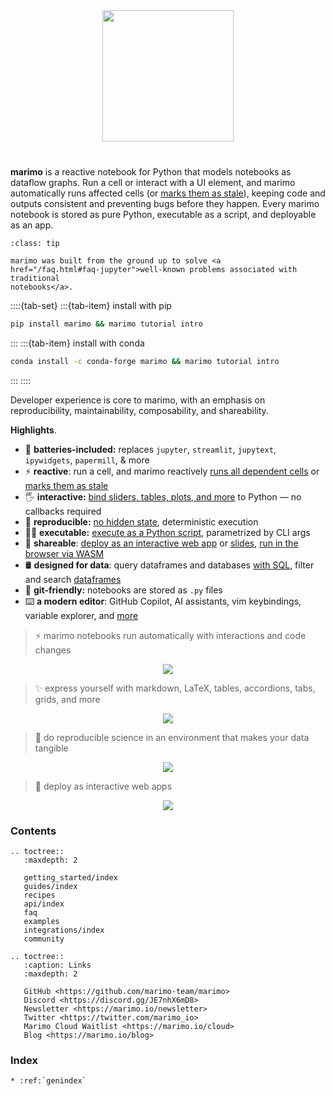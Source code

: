<p align="center" style="margin-top: 40px; margin-bottom: 40px;">
  <img src="_static/marimo-logotype-thick.svg" width="210px">
</p>

**marimo** is a reactive notebook for Python that models notebooks as dataflow
graphs. Run a cell or interact with a UI element, and marimo automatically runs
affected cells (or [marks them as stale](/guides/reactivity.md#runtime-configuration)),
keeping code and outputs consistent and preventing bugs before they happen.
Every marimo notebook is stored as pure Python, executable as a script, and
deployable as an app.

```{admonition} Built from the ground up
:class: tip

marimo was built from the ground up to solve <a
href="/faq.html#faq-jupyter">well-known problems associated with traditional
notebooks</a>.
```

::::{tab-set}
:::{tab-item} install with pip

```bash
pip install marimo && marimo tutorial intro
```

:::
:::{tab-item} install with conda

```bash
conda install -c conda-forge marimo && marimo tutorial intro
```

:::
::::

Developer experience is core to marimo, with an emphasis on
reproducibility, maintainability, composability, and shareability.


**Highlights**.

- 🚀 **batteries-included:** replaces `jupyter`, `streamlit`, `jupytext`, `ipywidgets`, `papermill`, & more
- ⚡️ **reactive**: run a cell, and marimo reactively [runs all dependent cells](https://docs.marimo.io/guides/reactivity.html) or <a href="#expensive-notebooks">marks them as stale</a>
- 🖐️ **interactive:** [bind sliders, tables, plots, and more](https://docs.marimo.io/guides/interactivity.html) to Python — no callbacks required
- 🔬 **reproducible:** [no hidden state](https://docs.marimo.io/guides/reactivity.html#no-hidden-state), deterministic execution
- 🏃‍♂️ **executable:** [execute as a Python script](https://docs.marimo.io/guides/scripts.html), parametrized by CLI args
- 🛜 **shareable**: [deploy as an interactive web app](https://docs.marimo.io/guides/apps.html) or [slides](https://docs.marimo.io/guides/apps.html#slides-layout), [run in the browser via WASM](https://docs.marimo.io/guides/wasm.html)
- 🛢️ **designed for data**: query dataframes and databases [with SQL](https://docs.marimo.io/guides/sql.html), filter and search [dataframes](https://docs.marimo.io/guides/dataframes.html#displaying-dataframes)
- 🐍 **git-friendly:** notebooks are stored as `.py` files
- ⌨️ **a modern editor**: GitHub Copilot, AI assistants, vim keybindings, variable explorer, and [more](https://docs.marimo.io/guides/editor_features/index.html)

> ⚡ marimo notebooks run automatically with interactions and code changes

<div align="center">
<figure>
<img src="/_static/readme-ui.gif"/>
</figure>
</div>

> ✨ express yourself with markdown, LaTeX, tables, accordions, tabs, grids, and more

<div align="center">
<figure>
<img src="/_static/outputs.gif"/>
</figure>
</div>

> 🔬 do reproducible science in an environment that makes your data tangible

<div align="center">
<figure>
<img src="/_static/faq-marimo-ui.gif"/>
</figure>
</div>

> 🚀 deploy as interactive web apps

<div align="center">
<figure>
<img src="/_static/docs-intro-app.gif"/>
</figure>
</div>

<h3>Contents</h3>

```{eval-rst}
.. toctree::
   :maxdepth: 2

   getting_started/index
   guides/index
   recipes
   api/index
   faq
   examples
   integrations/index
   community
```

```{eval-rst}
.. toctree::
   :caption: Links
   :maxdepth: 2

   GitHub <https://github.com/marimo-team/marimo>
   Discord <https://discord.gg/JE7nhX6mD8>
   Newsletter <https://marimo.io/newsletter>
   Twitter <https://twitter.com/marimo_io>
   Marimo Cloud Waitlist <https://marimo.io/cloud>
   Blog <https://marimo.io/blog>
```

<h3>Index</h3>

```{eval-rst}
* :ref:`genindex`
```
